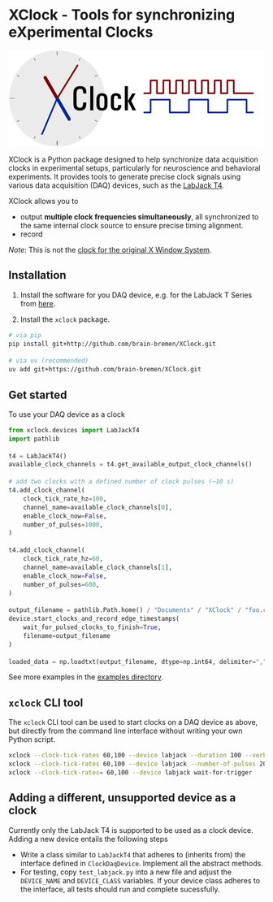 # XClock - Tools for synchronizing eXperimental Clocks

![](resources/logo_with_clock_signals.png)


XClock is a Python package designed to help synchronize data acquisition clocks in
experimental setups, particularly for neuroscience and behavioral experiments. It provides
tools to generate precise clock signals using various data acquisition (DAQ) devices, such
as the [LabJack T4](https://labjack.com/products/labjack-t4). 

XClock allows you to 
- output **multiple clock frequencies simultaneously**, all synchronized to the same
  internal clock source to ensure precise timing alignment. 
- record 

*Note*: This is not the [clock for the original X Window System](https://www.x.org/archive/X11R7.6/doc/man/man1/xclock.1.xhtml).



## Installation

1. Install the software for you DAQ device, e.g. for the LabJack T Series from [here](https://support.labjack.com/docs/ljm-software-installer-downloads-t4-t7-t8-digit).


2. Install the `xclock` package. 
  ```bash
  # via pip
  pip install git+http://github.com/brain-bremen/XClock.git

  # via uv (recommended)
  uv add git+https://github.com/brain-bremen/XClock.git

```

## Get started

To use your DAQ device as a clock 


```python
from xclock.devices import LabJackT4
import pathlib

t4 = LabJackT4()
available_clock_channels = t4.get_available_output_clock_channels()

# add two clocks with a defined number of clock pulses (~10 s)
t4.add_clock_channel(
    clock_tick_rate_hz=100,
    channel_name=available_clock_channels[0],
    enable_clock_now=False,
    number_of_pulses=1000,
)

t4.add_clock_channel(
    clock_tick_rate_hz=60,
    channel_name=available_clock_channels[1],
    enable_clock_now=False,
    number_of_pulses=600, 
)

output_filename = pathlib.Path.home() / "Documents" / "XClock" / "foo.csv"
device.start_clocks_and_record_edge_timestamps(
    wait_for_pulsed_clocks_to_finish=True,
    filename=output_filename
)

loaded_data = np.loadtxt(output_filename, dtype=np.int64, delimiter=",")
```

See more examples in the [examples directory](examples/labjack_t4.py).

## `xclock` CLI tool

The `xclock` CLI tool can be used to start clocks on a DAQ device as above, but directly
from the command line interface without writing your own Python script.

```bash
xclock --clock-tick-rates 60,100 --device labjack --duration 100 --verbose start
xclock --clock-tick-rates 60,100 --device labjack --number-of-pulses 200,150 start
xclock --clock-tick-rates= 60,100 --device labjack wait-for-trigger


```

## Adding a different, unsupported device as a clock

Currently only the LabJack T4 is supported to be used as a clock device. Adding a new device
entails the following steps

- Write a class similar to `LabJackT4` that adheres to (inherits from) the interface defined
  in `ClockDaqDevice`. Implement all the abstract methods.
- For testing, copy `test_labjack.py` into a new file and adjust the `DEVICE_NAME` and
  `DEVICE_CLASS` variables. If your device class adheres to the interface, all tests should
  run and complete sucessfully.
